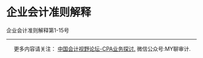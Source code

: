 ﻿企业会计准则解释
========

  

企业会计准则解释第1-15号

  

* * *

     更多内容请关注： [中国会计视野论坛-CPA业务探讨.](https://bbs.esnai.com/thread-5354530-1-3.html) 微信公众号:MY聊审计.